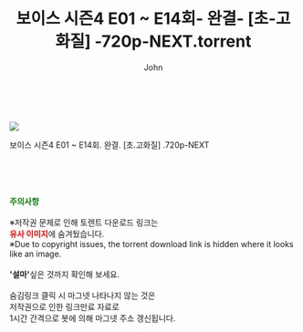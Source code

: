 ﻿---
layout: post
title:  "    보이스 시즌4 E01 ~ E14회- 완결- [초-고화질] -720p-NEXT.torrent"
author: John
categories: [ 드라마 ]
tags: [  ]
image: https://torrentrj52.com/uploadfile/full/853cc541ef115d6d58966bc4a018d88eaa05eb77.jpg 
description: "    보이스 시즌4 E01 ~ E14회- 완결- [초-고화질] -720p-NEXT torrent 정보 공유"
toc: true
toc_sticky: true
---

<br>
<p><img src="https://torrentrj52.com/uploadfile/full/853cc541ef115d6d58966bc4a018d88eaa05eb77.jpg"/></p>
 보이스 시즌4 E01 ~ E14회. 완결. [초.고화질] .720p-NEXT  
    
<br><br><br>
<p data-ke-size="size16"><b><span style="color: green;">주의사항</span></b><br /><br />※저작권 문제로 인해 토렌트 다운로드 링크는<br /><b><span style="color: red;">유사 이미지</span></b>에 숨겨뒀습니다.<br />※Due to copyright issues, the torrent download link is hidden where it looks like an image.<br /><br /><b>'설마'</b>싶은 것까지 확인해 보세요.<br /><br />숨김링크 클릭 시 마그넷 나타나지 않는 것은<br />저작권으로 인한 링크만료 자료로<br />1시간 간격으로 봇에 의해 마그넷 주소 갱신됩니다.</p>
